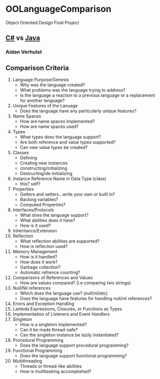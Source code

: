 # OOLanguageComparison
Object Oriented Design Final Project
## [C#](c#.md) vs [Java](java.md)
### Aidan Verhulst

## Comparison Criteria

1. Language Purpose/Genesis
    * Why was the language created?
    * What problems was the language trying to address?
    * Is the language a reaction to a previous language or a replacement for another language?
2. Unique Features of the Lanuage
    * Does the language have any particularly unique features?
3. Name Spaces
    * How are name spaces implemented?
    * How are name spaces used?
4. Types
    * What types does the language support?
    * Are both reference and value types supported?
    * Can new value types be created?
5. Classes
    * Defining
    * Creating new instances
    * constructing/initializing
    * Destructing/de-initializing
6. Instance Reference Name in Data Type (class)
    * this? self?
7. Properties
    * Getters and setters...write your own or built in?
    * Backing variables?
    * Computed Properties?
8. Interfaces/Protocols
    * What does the language support?
    * What abilities does it have?
    * How is it used?
9. Inheritance/Extension
10. Reflection
    * What reflection abilities are supported?
    * How is reflection used?
11. Memory Management
    * How is it handled?
    * How does it work?
    * Garbage collection?
    * Automatic refrence counting?
12. Comparisons of References and Values
    * How are values compared? (i.e comparing two strings)
13. Null/Nil references
    * Which does the language use? (null/nil/etc)
    * Does the language have features for handling null/nil references?
14. Errors and Exception Handling
15. Lambda Expressions, Closures, or Functions as Types
16. Implementation of Listeners and Event Handlers
17. Singleton
    * How is a singleton implemented?
    * Can it be made thread-safe?
    * Can the singleton instance be lazily instantiated?
18. Procedural Programming
    * Does the language support procedural programming?
19. Functional Programming
    * Does the language support functional programming?
20. Multithreading
    * Threads or thread-like abilities
    * How is multitasking accomplished?
